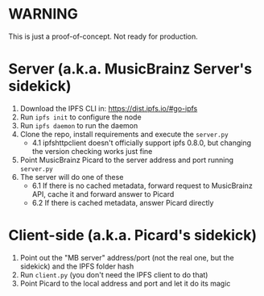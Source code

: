 WARNING
=======
This is just a proof-of-concept. Not ready for production.

Server (a.k.a. MusicBrainz Server's sidekick)
===================

1. Download the IPFS CLI in: https://dist.ipfs.io/#go-ipfs
2. Run `ipfs init` to configure the node
3. Run `ipfs daemon` to run the daemon
4. Clone the repo, install requirements and execute the `server.py`
    - 4.1 ipfshttpclient doesn't officially support ipfs 0.8.0, but changing the version checking works just fine
5. Point MusicBrainz Picard to the server address and port running `server.py`
6. The server will do one of these   
    - 6.1 If there is no cached metadata, forward request to MusicBrainz API, cache it and forward answer to Picard
    - 6.2 If there is cached metadata, answer Picard directly
   
Client-side (a.k.a. Picard's sidekick)
==================
1. Point out the "MB server" address/port (not the real one, but the sidekick) and the IPFS folder hash
2. Run `client.py` (you don't need the IPFS client to do that)
3. Point Picard to the local address and port and let it do its magic